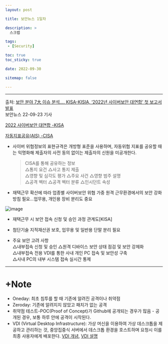 ```yaml
---
layout: post

title: 보안뉴스 1일차

description: >
  스크랩

tags:
 - [Security]

toc: true
toc_sticky: true

date: 2022-09-30

sitemap: false

---
```

---

출처: [보안 분야 7大 이슈 분석.... KISA-KISIA, ‘2022년 사이버보안 대연합’ 첫 보고서 발표](https://www.boannews.com/media/view.asp?idx=110081)  
보안뉴스 22-09-23 기사

[2022 사이버보안 대연합 -KISA](https://www.kisia.or.kr/bucket/uploads/2022/09/22/%EC%82%AC%EC%9D%B4%EB%B2%84%EB%B3%B4%EC%95%88%20%EB%8C%80%EC%97%B0%ED%95%A9%20%EB%B6%84%EA%B3%BC%EB%B3%84%20%EB%B3%B4%EA%B3%A0%EC%84%9C(1%EC%B0%A8)_%EC%B5%9C%EC%A2%85.pdf)

[자동지표공유(AIS) -CISA](https://www.cisa.gov/ais)
- 사이버 위협정보의 표현규격은 개방형 표준을 사용하며, 자동위협 지표를 공유할 때는 익명화해 제출자의 사전 동의 없이는 제출자의 신원을 미공개한다. 
  >CISA를 통해 공유하는 정보   
  △통지 요건 △사고 통지 제출   
  △영향 및 심각도 평가 △주요 사건 △영향 범주 설명   
  △공격 벡터 △공격 벡터 분류 △인시던트 속성

- 재택근무 확산에 따라 업종별 사이버보안 위협 가중
원격 근무환경에서의 보안 강화 방침 필요...업무용, 개인용 장비 분리도 중요

![image](https://user-images.githubusercontent.com/105637541/193165465-1fb086ab-4806-4868-b26d-637fb879c8e4.png)
- 재택근무 시 보안 접속 신청 및 승인 과정 관계도[KISA]

- 첨단기술 지적재산권 보호, 업무용 및 일반용 단말 분리 필요

- 주요 보안 고려 사항  
  △내부접속 신청 및 승인 △원격 디바이스 보안 상태 점검 및 보안 강제화   
  △내부접속 전용 VDI를 통한 사내 개인 PC 접속 및 보안성 구축  
  △사내 PC의 내부 시스템 접속 실시간 통제
  
- - -
# +Note
- Oneday: 최초 침투를 할 때 기존에 알려진 공격이나 취약점
- Zeroday: 기존에 알려지지 않았고 패치가 없는 공격
- 취약점 테스트-POC(Proof of Concept)가 Github에 공개되는 경우가 많음 - 공개된 경우, 보통 하루 안에 공격이 시작된다.
- VDI (Virtual Desktop Infrastructure): 가상 머신을 이용하여 가상 데스크톱을 제공하고 관리하는 것, 중앙집중식 서버에서 데스크톱 환경을 호스트하며 요청시 이를 최종 사용자에게 배포한다. [VDI 개념](http://blog.skby.net/vdi-virtual-desktop-infrastructure/), [VDI 설명](https://potato-yong.tistory.com/3)